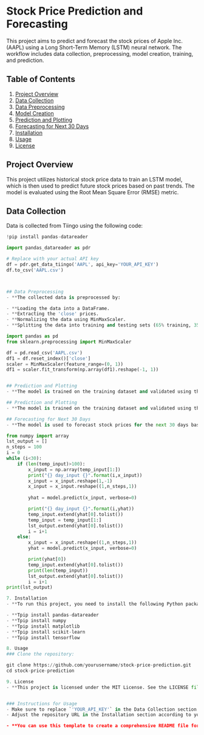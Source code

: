 # Stock Price Prediction and Forecasting

This project aims to predict and forecast the stock prices of Apple Inc. (AAPL) using a Long Short-Term Memory (LSTM) neural network. The workflow includes data collection, preprocessing, model creation, training, and prediction.

## Table of Contents
1. [Project Overview](#project-overview)
2. [Data Collection](#data-collection)
3. [Data Preprocessing](#data-preprocessing)
4. [Model Creation](#model-creation)
5. [Prediction and Plotting](#prediction-and-plotting)
6. [Forecasting for Next 30 Days](#forecasting-for-next-30-days)
7. [Installation](#installation)
8. [Usage](#usage)
9. [License](#license)

## Project Overview
This project utilizes historical stock price data to train an LSTM model, which is then used to predict future stock prices based on past trends. The model is evaluated using the Root Mean Square Error (RMSE) metric.

## Data Collection
Data is collected from Tiingo using the following code:

```python
!pip install pandas-datareader

import pandas_datareader as pdr

# Replace with your actual API key
df = pdr.get_data_tiingo('AAPL', api_key='YOUR_API_KEY')
df.to_csv('AAPL.csv')



## Data Preprocessing
- **The collected data is preprocessed by:

- **Loading the data into a DataFrame.
- **Extracting the 'close' prices.
- **Normalizing the data using MinMaxScaler.
- **Splitting the data into training and testing sets (65% training, 35% testing).

import pandas as pd
from sklearn.preprocessing import MinMaxScaler

df = pd.read_csv('AAPL.csv')
df1 = df.reset_index()['close']
scaler = MinMaxScaler(feature_range=(0, 1))
df1 = scaler.fit_transform(np.array(df1).reshape(-1, 1))


## Prediction and Plotting
- **The model is trained on the training dataset and validated using the testing dataset. Predictions for both training and testing datasets are made and visualized.

## Prediction and Plotting
- **The model is trained on the training dataset and validated using the testing dataset. Predictions for both training and testing datasets are made and visualized.

## Forecasting for Next 30 Days
- **The model is used to forecast stock prices for the next 30 days based on the last 100 days of data from the test dataset. The results are visualized alongside the historical prices.

from numpy import array
lst_output = []
n_steps = 100
i = 0
while (i<30):
    if (len(temp_input)>100):
        x_input = np.array(temp_input[1:])
        print("{} day_input {}".format(i,x_input))
        x_input = x_input.reshape(1,-1)
        x_input = x_input.reshape((1,n_steps,1))
        
        yhat = model.predict(x_input, verbose=0)

        print("{} day_input {}".format(i,yhat))
        temp_input.extend(yhat[0].tolist())
        temp_input = temp_input[1:]
        lst_output.extend(yhat[0].tolist()) 
        i = i+1
    else:
        x_input = x_input.reshape((1,n_steps,1))
        yhat = model.predict(x_input, verbose=0)

        print(yhat[0])
        temp_input.extend(yhat[0].tolist())
        print(len(temp_input))
        lst_output.extend(yhat[0].tolist())
        i = i+1
print(lst_output)

7. Installation
- **To run this project, you need to install the following Python packages:

- **Tpip install pandas-datareader
- **Tpip install numpy
- **Tpip install matplotlib
- **Tpip install scikit-learn
- **Tpip install tensorflow

8. Usage
### Clone the repository:

git clone https://github.com/yourusername/stock-price-prediction.git
cd stock-price-prediction

9. License
- **This project is licensed under the MIT License. See the LICENSE file for more details.


### Instructions for Usage
- Make sure to replace `'YOUR_API_KEY'` in the Data Collection section with your actual Tiingo API key.
- Adjust the repository URL in the Installation section according to your GitHub repository's name.

- **You can use this template to create a comprehensive README file for your project on GitHub!

